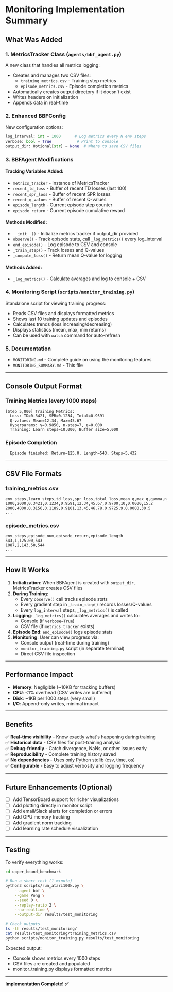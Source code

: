 # Monitoring Implementation Summary

## What Was Added

### 1. **MetricsTracker Class** (`agents/bbf_agent.py`)
A new class that handles all metrics logging:
- Creates and manages two CSV files:
  - `training_metrics.csv` - Training step metrics
  - `episode_metrics.csv` - Episode completion metrics
- Automatically creates output directory if it doesn't exist
- Writes headers on initialization
- Appends data in real-time

### 2. **Enhanced BBFConfig** 
New configuration options:
```python
log_interval: int = 1000      # Log metrics every N env steps
verbose: bool = True           # Print to console
output_dir: Optional[str] = None  # Where to save CSV files
```

### 3. **BBFAgent Modifications**

#### Tracking Variables Added:
- `metrics_tracker` - Instance of MetricsTracker
- `recent_td_loss` - Buffer of recent TD losses (last 100)
- `recent_spr_loss` - Buffer of recent SPR losses
- `recent_q_values` - Buffer of recent Q-values
- `episode_length` - Current episode step counter
- `episode_return` - Current episode cumulative reward

#### Methods Modified:
- `__init__()` - Initialize metrics tracker if output_dir provided
- `observe()` - Track episode stats, call `_log_metrics()` every log_interval
- `end_episode()` - Log episode to CSV and console
- `_train_step()` - Track losses and Q-values
- `_compute_loss()` - Return mean Q-value for logging

#### Methods Added:
- `_log_metrics()` - Calculate averages and log to console + CSV

### 4. **Monitoring Script** (`scripts/monitor_training.py`)
Standalone script for viewing training progress:
- Reads CSV files and displays formatted metrics
- Shows last 10 training updates and episodes
- Calculates trends (loss increasing/decreasing)
- Displays statistics (mean, max, min returns)
- Can be used with `watch` command for auto-refresh

### 5. **Documentation**
- `MONITORING.md` - Complete guide on using the monitoring features
- `MONITORING_SUMMARY.md` - This file

---

## Console Output Format

### Training Metrics (every 1000 steps)
```
[Step 5,000] Training Metrics:
  Loss: TD=0.3421, SPR=0.1234, Total=0.9591
  Q-values: Mean=12.34, Max=45.67
  Hyperparams: γ=0.9850, n-step=7, ε=0.000
  Training: Learn steps=10,000, Buffer size=5,000
```

### Episode Completion
```
  Episode finished: Return=125.0, Length=543, Steps=5,432
```

---

## CSV File Formats

### training_metrics.csv
```csv
env_steps,learn_steps,td_loss,spr_loss,total_loss,mean_q,max_q,gamma,n_step,epsilon,time_elapsed
1000,2000,0.3421,0.1234,0.9591,12.34,45.67,0.9700,10,0.0000,15.2
2000,4000,0.3156,0.1189,0.9101,13.45,46.78,0.9725,9,0.0000,30.5
...
```

### episode_metrics.csv
```csv
env_steps,episode_num,episode_return,episode_length
543,1,125.00,543
1087,2,143.50,544
...
```

---

## How It Works

1. **Initialization**: When BBFAgent is created with `output_dir`, MetricsTracker creates CSV files
2. **During Training**: 
   - Every `observe()` call tracks episode stats
   - Every gradient step in `_train_step()` records losses/Q-values
   - Every `log_interval` steps, `_log_metrics()` is called
3. **Logging**: `_log_metrics()` calculates averages and writes to:
   - Console (if `verbose=True`)
   - CSV file (if `metrics_tracker` exists)
4. **Episode End**: `end_episode()` logs episode stats
5. **Monitoring**: User can view progress via:
   - Console output (real-time during training)
   - `monitor_training.py` script (in separate terminal)
   - Direct CSV file inspection

---

## Performance Impact

- **Memory**: Negligible (~10KB for tracking buffers)
- **CPU**: <1% overhead (CSV writes are buffered)
- **Disk**: ~1KB per 1000 steps (very small)
- **I/O**: Append-only writes, minimal impact

---

## Benefits

✅ **Real-time visibility** - Know exactly what's happening during training  
✅ **Historical data** - CSV files for post-training analysis  
✅ **Debug-friendly** - Catch divergence, NaNs, or other issues early  
✅ **Reproducibility** - Complete training history saved  
✅ **No dependencies** - Uses only Python stdlib (csv, time, os)  
✅ **Configurable** - Easy to adjust verbosity and logging frequency  

---

## Future Enhancements (Optional)

- [ ] Add TensorBoard support for richer visualizations
- [ ] Add plotting directly in monitor script
- [ ] Add email/Slack alerts for completion or errors
- [ ] Add GPU memory tracking
- [ ] Add gradient norm tracking
- [ ] Add learning rate schedule visualization

---

## Testing

To verify everything works:

```bash
cd upper_bound_benchmark

# Run a short test (1 minute)
python3 scripts/run_atari100k.py \
    --agent bbf \
    --game Pong \
    --seed 0 \
    --replay-ratio 2 \
    --no-realtime \
    --output-dir results/test_monitoring

# Check outputs
ls -lh results/test_monitoring/
cat results/test_monitoring/training_metrics.csv
python scripts/monitor_training.py results/test_monitoring
```

Expected output:
- Console shows metrics every 1000 steps
- CSV files are created and populated
- monitor_training.py displays formatted metrics

---

**Implementation Complete! ✅**
